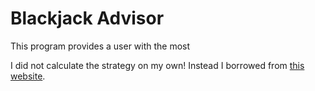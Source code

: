 # Blackjack Advisor

This program provides a user with the most 

I did not calculate the strategy on my own! Instead I borrowed from [this website](http://wizardofodds.com/games/blackjack/strategy/calculator/).

